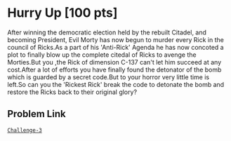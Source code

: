# Hurry Up [100 pts]

After winning the democratic election held by the rebuilt Citadel, and becoming President, Evil Morty has now begun to murder every Rick in the council of Ricks.As a part of his 'Anti-Rick' Agenda he has now concoted a plot to finally blow up the complete citedal of Ricks to avenge the Morties.But you ,the Rick of dimension C-137 can't let him succeed at any cost.After a lot of efforts you have finally found the detonator of the bomb which is guarded by a secret code.But to your horror very little time is left.So can you the 'Rickest Rick' break the code to detonate the bomb and restore the Ricks back to their original glory?

## Problem Link
[`Challenge-3`](https://skiddie.pythonanywhere.com/web3/)